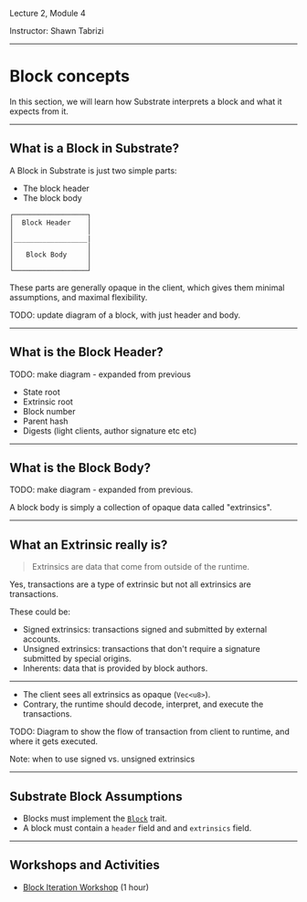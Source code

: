 Lecture 2, Module 4

Instructor: Shawn Tabrizi

<hr>

# Block concepts

In this section, we will learn how Substrate interprets a block and what it expects from it.

---

## What is a Block in Substrate?

<div class="left">

A Block in Substrate is just two simple parts:

- The block header
- The block body

</div>

<div class="right">

    ┌──────────────────┐
    │  Block Header    │
    │                  │
    │__________________|
    │                  │
    │   Block Body     │
    │                  │
    └──────────────────┘

</div>
<div class="small-text">
These parts are generally opaque in the client, which gives them minimal assumptions, and maximal flexibility.
</div>

TODO: update diagram of a block, with just header and body.

---

## What is the Block Header?

TODO: make diagram - expanded from previous

- State root
- Extrinsic root
- Block number
- Parent hash
- Digests (light clients, author signature etc etc)

---

## What is the Block Body?

TODO: make diagram - expanded from previous.

A block body is simply a collection of opaque data called "extrinsics".

---

## What an Extrinsic really is?

> Extrinsics are data that come from outside of the runtime.

<div class="small-text">
Yes, transactions are a type of extrinsic but not all extrinsics are transactions.

These could be:

- Signed extrinsics: transactions signed and submitted by external accounts.
- Unsigned extrinsics: transactions that don't require a signature submitted by special origins.
- Inherents: data that is provided by block authors.

---

- The client sees all extrinsics as opaque (`Vec<u8>`).
- Contrary, the runtime should decode, interpret, and execute the transactions.

TODO: Diagram to show the flow of transaction from client to runtime, and where it gets executed.

Note: when to use signed vs. unsigned extrinsics

---

## Substrate Block Assumptions

- Blocks must implement the [`Block`](https://docs.substrate.io/rustdocs/latest/sp_runtime/traits/trait.Block.html) trait.
- A block must contain a `header` field and and `extrinsics` field.

---

## Workshops and Activities

- [Block Iteration Workshop](./4.2-Workshops_and_Activities/4.2-Block_Concepts_Workshop.md) (1 hour)

